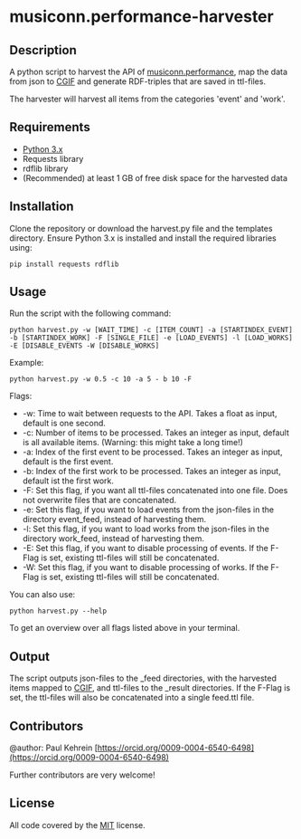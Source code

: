 # musiconn.performance-harvester

## Description

A python script to harvest the API of [musiconn.performance](https://performance.musiconn.de/api), map the data from json to [CGIF](https://docs.nfdi4culture.de/ta5-cgif-specification) and generate RDF-triples that are saved in ttl-files.

The  harvester will harvest all items from the categories 'event' and 'work'.

## Requirements

+ [Python 3.x](https://www.python.org/downloads/)
+ Requests library
+ rdflib library
+ (Recommended) at least 1 GB of free disk space for the harvested data

## Installation

Clone the repository or download the harvest.py file and the templates directory. Ensure Python 3.x is installed and install the required libraries using:

``pip install requests rdflib``

## Usage

Run the script with the following command:

``python harvest.py -w [WAIT_TIME] -c [ITEM_COUNT] -a [STARTINDEX_EVENT] -b [STARTINDEX_WORK] -F [SINGLE_FILE] -e [LOAD_EVENTS] -l [LOAD_WORKS] -E [DISABLE_EVENTS -W [DISABLE_WORKS]``

Example:

``python harvest.py -w 0.5 -c 10 -a 5 - b 10 -F``

Flags:
* -w: Time to wait between requests to the API. Takes a float as input, default is one second.
* -c: Number of items to be processed. Takes an integer as input, default is all available items. (Warning: this might take a long time!)
* -a: Index of the first event to be processed. Takes an integer as input, default is the first event.
* -b: Index of the first work to be processed. Takes an integer as input, default ist the first work.
* -F: Set this flag, if you want all ttl-files concatenated into one file. Does not overwrite files that are concatenated.
* -e: Set this flag, if you want to load events from the json-files in the directory event_feed, instead of harvesting them.
* -l: Set this flag, if you want to load works from the json-files in the directory work_feed, instead of harvesting them.
* -E: Set this flag, if you want to disable processing of events. If the F-Flag is set, existing ttl-files will still be concatenated.
* -W: Set this flag, if you want to disable processing of works. If the F-Flag is set, existing ttl-files will still be concatenated.

You can also use:

``python harvest.py --help``

To get an overview over all flags listed above in your terminal.
## Output
The script outputs json-files to the _feed directories, with the harvested items mapped to [CGIF](https://docs.nfdi4culture.de/ta5-cgif-specification), and ttl-files to the _result directories. If the F-Flag is set, the ttl-files will also be concatenated into a single feed.ttl file.

## Contributors

@author: Paul Kehrein [https://orcid.org/0009-0004-6540-6498](https://orcid.org/0009-0004-6540-6498)

Further contributors are very welcome!

## License

All code covered by the [MIT](https://opensource.org/license/MIT) license.